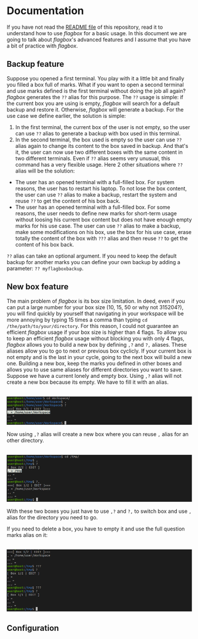 # Documentation

If you have not read the
[README file](https://github.com/pabtomas/flagbox/blob/master/README.md) of
this repository, read it to understand how to use *flagbox* for a basic usage.
In this document we are going to talk about *flagbox*'s advanced features and
I assume that you have a bit of practice with *flagbox*.

## Backup feature

Suppose you opened a first terminal. You play with it a little bit and finally
you filled a box full of marks. What if you want to open a second terminal and
use marks defined is the first terminal without doing the job all again?
*flagbox* generates the `??` alias for this purpose. The `??` usage is simple:
if the current box you are using is empty, *flagbox* will search for a default
backup and restore it. Otherwise, *flagbox* will generate a backup. For the
use case we define earlier, the solution is simple:
1) In the first terminal, the current box of the user is not empty, so the
user can use `??` alias to generate a backup with box used in this terminal.
2) In the second terminal, the box used is empty so the user can use `??`
alias again to change its content to the box saved in backup. And that's it,
the user can now use two different boxes with the same content in
two different terminals.
Even if `??` alias seems very unusual, this command has a very flexible usage.
Here 2 other situations where `??` alias will be the solution:
- The user has an opened terminal with a full-filled box. For system reasons,
the user has to restart his laptop. To not lose the box content, the user can
use `??` alias to make a backup, restart the system and reuse `??` to get the
content of his box back.
- The user has an opened terminal with a full-filled box. For some reasons,
the user needs to define new marks for short-term usage without loosing his
current box content but does not have enough empty marks for his use case.
The user can use `??` alias to make a backup, make some modifications on his
box, use the box for his use case, erase totally the content of the box with
`???` alias and then reuse `??` to get the content of his box back.

`??` alias can take an optional argument. If you need to keep the default
backup for another marks you can define your own backup by adding a parameter:
`?? myflagboxbackup`.

## New box feature

The main problem of *flagbox* is its box size limitation. In deed, even if you
can put a large number for your box size (10, 15, 50 or why not 315204?), you
will find quickly by yourself that navigating in your workspace will be more
annoying by typing 15 times a comma than typing
`cd /the/path/to/your/directory`. For this reason, I could not guarantee an
efficient *flagbox* usage if your box size is higher than 4 flags. To allow
you to keep an efficient *flagbox* usage without blocking you with only 4
flags, *flagbox* allows you to build a new box by defining `,?` and `?,`
aliases. These aliases allow you to go to next or previous box cyclicly.
If your current box is not empty and is the last in your cycle, going to the
next box will build a new one. Building a new box, keep the marks you defined
in other boxes and allows you to use same aliases for different directories
you want to save.
Suppose we have a current lonely and empty box. Using `,?` alias will not
create a new box because its empty. We have to fill it with an alias.

</br>
<img src="/media/filledbox.png">
</br>

Now using `,?` alias will create a new box where you can reuse `,` alias for
an other directory.

</br>
<img src="/media/2boxes.png">
</br>

With these two boxes you just have to use `,?` and `?,` to switch box and use
`,` alias for the directory you need to go.

If you need to delete a box, you have to empty it and use the full question
marks alias on it:

</br>
<img src="/media/deletebox.png">
</br>

## Configuration
